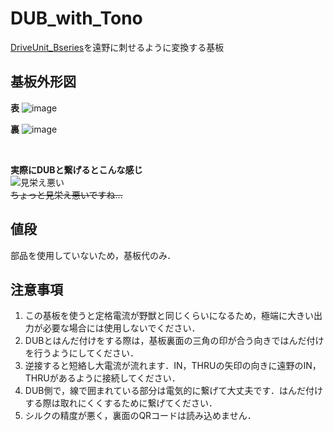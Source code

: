 # DUB_with_Tono
[DriveUnit_Bseries](https://github.com/Issaimaru/MoterDriver_v1)を遠野に刺せるように変換する基板

## 基板外形図<br>
**表**
![image](https://user-images.githubusercontent.com/80198387/176406181-836e07b3-96e4-4bfb-b6e6-70e3d0674207.png)

**裏**
![image](https://user-images.githubusercontent.com/80198387/176406522-10989457-e49d-4b5e-a10b-f9f27a73bd64.png)

<br>

**実際にDUBと繋げるとこんな感じ**<br>
![見栄え悪い](https://user-images.githubusercontent.com/80198387/183234106-635673a6-7954-4ef7-8f73-f247644c3342.png)<br>
~~ちょっと見栄え悪いですね...~~

## 値段<br>
部品を使用していないため，基板代のみ．

## 注意事項
1. この基板を使うと定格電流が野獣と同じくらいになるため，極端に大きい出力が必要な場合には使用しないでください．
1. DUBとはんだ付けをする際は，基板裏面の三角の印が合う向きではんだ付けを行うようにしてください．
1. 逆接すると短絡し大電流が流れます．IN，THRUの矢印の向きに遠野のIN，THRUがあるように接続してください．
1. DUB側で，線で囲まれている部分は電気的に繋げて大丈夫です．はんだ付けする際は取れにくくするために繋げてください．
1. シルクの精度が悪く，裏面のQRコードは読み込めません．
